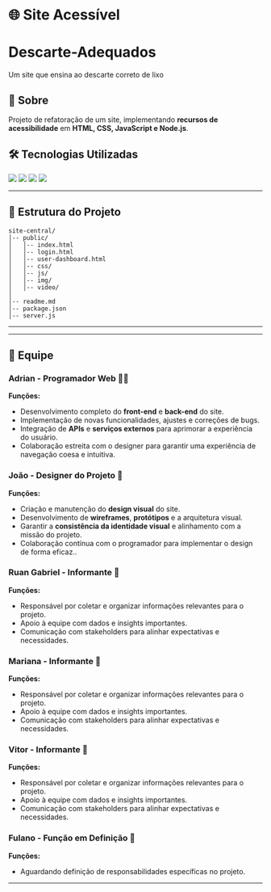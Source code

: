 # 🌐 Site Acessível

# Descarte-Adequados
Um site que ensina ao descarte correto de lixo

## 📖 Sobre  
Projeto de refatoração de um site, implementando **recursos de acessibilidade** em **HTML, CSS, JavaScript e Node.js**.  

## 🛠 Tecnologias Utilizadas  
<div align="left">
  <img src="https://img.shields.io/badge/HTML-E34F26?style=for-the-badge&logo=html5&logoColor=white">
  <img src="https://img.shields.io/badge/CSS-1572B6?style=for-the-badge&logo=css3&logoColor=white">
  <img src="https://img.shields.io/badge/JavaScript-F7DF1E?style=for-the-badge&logo=javascript&logoColor=black">
  <img src="https://img.shields.io/badge/Node.js-339933?style=for-the-badge&logo=node.js&logoColor=white">
</div>


---

## 📂 Estrutura do Projeto

```
site-central/
│-- public/
│   │-- index.html
│   │-- login.html
│   │-- user-dashboard.html
│   │-- css/
│   │-- js/
│   │-- img/
│   │-- video/
│      
│-- readme.md
│-- package.json
│-- server.js
```

---

---

## 👥 Equipe

### Adrian - Programador Web 👨‍💻
**Funções:**
- Desenvolvimento completo do **front-end** e **back-end** do site.
- Implementação de novas funcionalidades, ajustes e correções de bugs.
- Integração de **APIs** e **serviços externos** para aprimorar a experiência do usuário.
- Colaboração estreita com o designer para garantir uma experiência de navegação coesa e intuitiva.

### João - Designer do Projeto 🎨
**Funções:**
- Criação e manutenção do **design visual** do site.
- Desenvolvimento de **wireframes**, **protótipos** e a arquitetura visual.
- Garantir a **consistência da identidade visual** e alinhamento com a missão do projeto.
- Colaboração contínua com o programador para implementar o design de forma eficaz..

### Ruan Gabriel - Informante 📝  
**Funções:**  
- Responsável por coletar e organizar informações relevantes para o projeto.  
- Apoio à equipe com dados e insights importantes.  
- Comunicação com stakeholders para alinhar expectativas e necessidades.

### Mariana - Informante 📝  
**Funções:**  
- Responsável por coletar e organizar informações relevantes para o projeto.  
- Apoio à equipe com dados e insights importantes.  
- Comunicação com stakeholders para alinhar expectativas e necessidades.

### Vitor - Informante 📝  
**Funções:**  
- Responsável por coletar e organizar informações relevantes para o projeto.  
- Apoio à equipe com dados e insights importantes.  
- Comunicação com stakeholders para alinhar expectativas e necessidades.

### Fulano - Função em Definição 🤷
**Funções:**
- Aguardando definição de responsabilidades específicas no projeto.

---